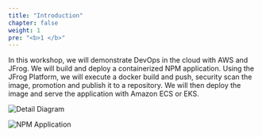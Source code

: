 ```yaml
---
title: "Introduction"
chapter: false
weight: 1
pre: "<b>1 </b>"
---
```


In this workshop, we will demonstrate DevOps in the cloud with AWS and JFrog. We will build and deploy a containerized NPM application. Using the JFrog Platform, we will execute a docker build and push, security scan the image, promotion and publish it to a repository. We will then deploy the image and serve the application with Amazon ECS or EKS.

![Detail Diagram](/images/CICD-detail-diagram.png)

![NPM Application](/images/npm-app.png)




